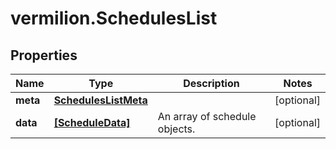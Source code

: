 # vermilion.SchedulesList

## Properties

Name | Type | Description | Notes
------------ | ------------- | ------------- | -------------
**meta** | [**SchedulesListMeta**](SchedulesListMeta.md) |  | [optional] 
**data** | [**[ScheduleData]**](ScheduleData.md) | An array of schedule objects. | [optional] 


